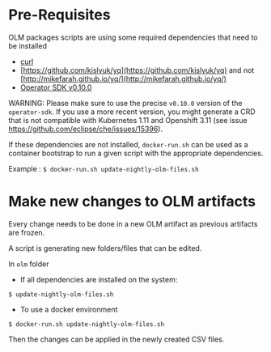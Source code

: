 # Pre-Requisites

OLM packages scripts are using some required dependencies that need to be installed
 - [curl](https://curl.haxx.se/)
 - [https://github.com/kislyuk/yq](https://github.com/kislyuk/yq) and not [http://mikefarah.github.io/yq/](http://mikefarah.github.io/yq/)
 - [Operator SDK v0.10.0](https://github.com/operator-framework/operator-sdk/blob/v0.10.0/doc/user/install-operator-sdk.md)

WARNING: Please make sure to use the precise `v0.10.0` version of the `operator-sdk`. If you use a more recent version, you might generate a CRD that is not compatible with Kubernetes 1.11 and Openshift 3.11 (see issue https://github.com/eclipse/che/issues/15396).

If these dependencies are not installed, `docker-run.sh` can be used as a container bootstrap to run a given script with the appropriate dependencies.

Example : `$ docker-run.sh update-nightly-olm-files.sh`


# Make new changes to OLM artifacts

Every change needs to be done in a new OLM artifact as previous artifacts are frozen.

A script is generating new folders/files that can be edited.

In `olm` folder

- If all dependencies are installed on the system:
``` 
$ update-nightly-olm-files.sh
```

- To use a docker environment
``` 
$ docker-run.sh update-nightly-olm-files.sh
```

Then the changes can be applied in the newly created CSV files.
